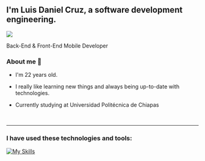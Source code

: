 ## I'm Luis Daniel Cruz, a software development engineering.
<a href="https://https://www.linkedin.com/in/luis-daniel-cruz-gomez-454175289/"><img src="https://img.shields.io/static/v1?label=&message=LINKEDIN&color=blue&style=for-the-badge&logo=linkedin"></a>

Back-End & Front-End Mobile Developer 

### About me 🦧

-  I'm 22 years old.

- I really like learning new things and always being up-to-date with technologies.

- Currently studying at Universidad Politécnica de Chiapas

<br>

---
### I have used these technologies and tools:

  [![My Skills](https://skillicons.dev/icons?i=html,css,js,ts,react,materialui,figma,flutter,python,nodejs,aws,cpp,dart,docker,express,linux,mysql,php,postgres,postman,xd,java)](https://skillicons.dev)
